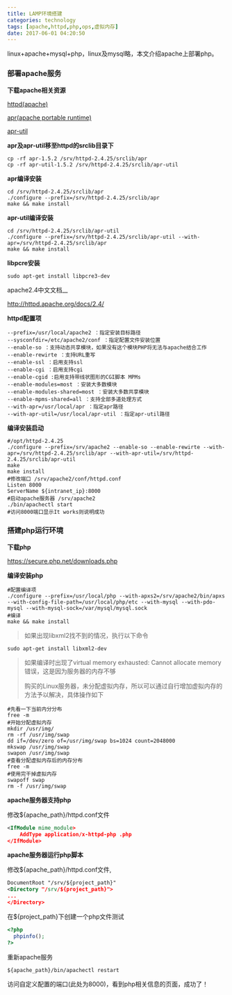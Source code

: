 ```yaml
---
title: LAMP环境搭建
categories: technology
tags: [apache,httpd,php,ops,虚拟内存]
date: 2017-06-01 04:20:50
---
```


linux+apache+mysql+php，linux及mysql略，本文介绍apache上部署php。

### 部署apache服务

__下载apache相关资源__

[httpd(apache)](http://httpd.apache.org/download.cgi)

[apr(apache portable runtime)](http://apr.apache.org/download.cgi)

[apr-util](http://archive.apache.org/dist/apr/apr-util-1.5.2.tar.gz)

__apr及apr-util移至httpd的srclib目录下__

```shell
cp -rf apr-1.5.2 /srv/httpd-2.4.25/srclib/apr
cp -rf apr-util-1.5.2 /srv/httpd-2.4.25/srclib/apr-util
```

__apr编译安装__

```shell
cd /srv/httpd-2.4.25/srclib/apr
./configure --prefix=/srv/httpd-2.4.25/srclib/apr
make && make install
```

__apr-util编译安装__

```shell
cd /srv/httpd-2.4.25/srclib/apr-util
./configure --prefix=/srv/httpd-2.4.25/srclib/apr-util --with-apr=/srv/httpd-2.4.25/srclib/apr
make && make install
```

__libpcre安装__

```shell
sudo apt-get install libpcre3-dev
```

apache2.4中文文档__

http://httpd.apache.org/docs/2.4/

__httpd配置项__

```shell
--prefix=/usr/local/apache2 ：指定安装目标路径
--sysconfdir=/etc/apache2/conf ：指定配置文件安装位置
--enable-so ：支持动态共享模块，如果没有这个模块PHP将无法与apache结合工作
--enable-rewirte ：支持URL重写
--enable-ssl ：启用支持ssl
--enable-cgi ：启用支持cgi
--enable-cgid :启用支持带线状图形的CGI脚本 MPMs
--enable-modules=most ：安装大多数模块
--enable-modules-shared=most ：安装大多数共享模块
--enable-mpms-shared=all ：支持全部多道处理方式
--with-apr=/usr/local/apr ：指定apr路径
--with-apr-util=/usr/local/apr-util ：指定apr-util路径
```

__编译安装启动__

```shell
#/opt/httpd-2.4.25
./configure --prefix=/srv/apache2 --enable-so --enable-rewirte --with-apr=/srv/httpd-2.4.25/srclib/apr --with-apr-util=/srv/httpd-2.4.25/srclib/apr-util
make
make install
#修改端口 /srv/apache2/conf/httpd.conf
Listen 8000
ServerName ${intranet_ip}:8000
#启动apache服务器 /srv/apache2
./bin/apachectl start
#访问8000端口显示It works则说明成功
```

### 搭建php运行环境

__下载php__

https://secure.php.net/downloads.php

__编译安装php__

```shell
#配置编译项
./configure --prefix=/usr/local/php --with-apxs2=/srv/apache2/bin/apxs --with-config-file-path=/usr/local/php/etc --with-mysql --with-pdo-mysql --with-mysql-sock=/var/mysql/mysql.sock
#编译
make && make install
```

> 如果出现libxml2找不到的情况，执行以下命令

```shell
sudo apt-get install libxml2-dev
```

> 如果编译时出现了virtual memory exhausted: Cannot allocate memory错误，这是因为服务器的内存不够
>
> 购买的Linux服务器，未分配虚拟内存，所以可以通过自行增加虚拟内存的方法予以解决，具体操作如下

```shell
#先看一下当前内分分布
free -m 
#开始分配虚拟内存
mkdir /usr/img/ 
rm -rf /usr/img/swap
dd if=/dev/zero of=/usr/img/swap bs=1024 count=2048000
mkswap /usr/img/swap
swapon /usr/img/swap
#查看分配虚拟内存后的内存分布
free -m
#使用完干掉虚拟内存
swapoff swap
rm -f /usr/img/swap
```

__apache服务器支持php__

修改${apache_path}/httpd.conf文件

```xml
<IfModule mime_module>
	AddType application/x-httpd-php .php
</IfModule>
```

__apache服务器运行php脚本__

修改${apache_path}/httpd.conf文件,

```xml
DocumentRoot "/srv/${project_path}"
<Directory "/srv/${project_path}">
...
</Directory>
```

在${project_path}下创建一个php文件测试

```php
<?php
  phpinfo();
?>
```

重新apache服务

```shell
${apache_path}/bin/apachectl restart
```

访问自定义配置的端口(此处为8000)，看到php相关信息的页面，成功了！
